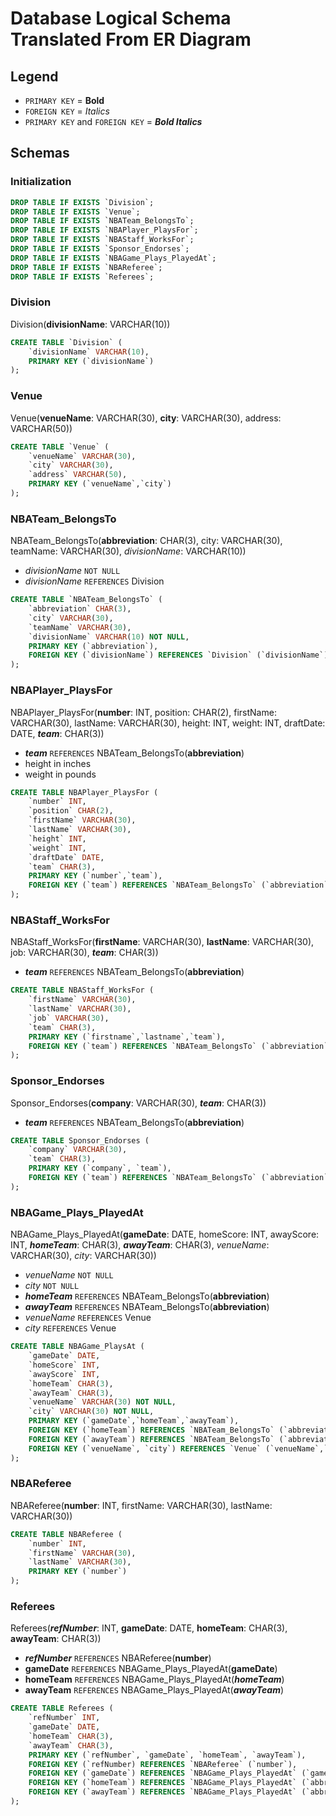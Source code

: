 # Database Logical Schema Translated From ER Diagram

## Legend

- `PRIMARY KEY` = **Bold**
- `FOREIGN KEY` = *Italics*
- `PRIMARY KEY` and `FOREIGN KEY` = ***Bold Italics***

## Schemas

### Initialization

```sql
DROP TABLE IF EXISTS `Division`;
DROP TABLE IF EXISTS `Venue`;
DROP TABLE IF EXISTS `NBATeam_BelongsTo`;
DROP TABLE IF EXISTS `NBAPlayer_PlaysFor`;
DROP TABLE IF EXISTS `NBAStaff_WorksFor`;
DROP TABLE IF EXISTS `Sponsor_Endorses`;
DROP TABLE IF EXISTS `NBAGame_Plays_PlayedAt`;
DROP TABLE IF EXISTS `NBAReferee`;
DROP TABLE IF EXISTS `Referees`;
```

### Division

Division(**divisionName**: VARCHAR(10))

```sql
CREATE TABLE `Division` (
    `divisionName` VARCHAR(10),
    PRIMARY KEY (`divisionName`)
);
```

### Venue

Venue(**venueName**: VARCHAR(30), **city**: VARCHAR(30), address: VARCHAR(50))

```sql
CREATE TABLE `Venue` (
    `venueName` VARCHAR(30),
    `city` VARCHAR(30),
    `address` VARCHAR(50),
    PRIMARY KEY (`venueName`,`city`)
);
```

### NBATeam_BelongsTo

NBATeam_BelongsTo(**abbreviation**: CHAR(3), city: VARCHAR(30), teamName: VARCHAR(30), *divisionName*: VARCHAR(10))

- *divisionName* `NOT NULL`
- *divisionName* `REFERENCES` Division

```sql
CREATE TABLE `NBATeam_BelongsTo` (
    `abbreviation` CHAR(3),
    `city` VARCHAR(30),
    `teamName` VARCHAR(30),
    `divisionName` VARCHAR(10) NOT NULL,
    PRIMARY KEY (`abbreviation`),
    FOREIGN KEY (`divisionName`) REFERENCES `Division` (`divisionName`)
);
```

### NBAPlayer_PlaysFor

NBAPlayer_PlaysFor(**number**: INT, position: CHAR(2), firstName: VARCHAR(30), lastName: VARCHAR(30), height: INT, weight: INT, draftDate: DATE, ***team***: CHAR(3))

- ***team*** `REFERENCES` NBATeam_BelongsTo(**abbreviation**)
- height in inches
- weight in pounds

```sql
CREATE TABLE NBAPlayer_PlaysFor (
    `number` INT,
    `position` CHAR(2),
    `firstName` VARCHAR(30),
    `lastName` VARCHAR(30),
    `height` INT,
    `weight` INT,
    `draftDate` DATE,
    `team` CHAR(3),
    PRIMARY KEY (`number`,`team`),
    FOREIGN KEY (`team`) REFERENCES `NBATeam_BelongsTo` (`abbreviation`)
);
```

### NBAStaff_WorksFor

NBAStaff_WorksFor(**firstName**: VARCHAR(30), **lastName**: VARCHAR(30), job: VARCHAR(30), ***team***: CHAR(3))

- ***team*** `REFERENCES` NBATeam_BelongsTo(**abbreviation**)

```sql
CREATE TABLE NBAStaff_WorksFor (
    `firstName` VARCHAR(30),
    `lastName` VARCHAR(30),
    `job` VARCHAR(30),
    `team` CHAR(3),
    PRIMARY KEY (`firstname`,`lastname`,`team`),
    FOREIGN KEY (`team`) REFERENCES `NBATeam_BelongsTo` (`abbreviation`)
);
```

### Sponsor_Endorses

Sponsor_Endorses(**company**: VARCHAR(30), ***team***: CHAR(3))

- ***team*** `REFERENCES` NBATeam_BelongsTo(**abbreviation**)

```sql
CREATE TABLE Sponsor_Endorses (
    `company` VARCHAR(30),
    `team` CHAR(3),
    PRIMARY KEY (`company`, `team`),
    FOREIGN KEY (`team`) REFERENCES `NBATeam_BelongsTo` (`abbreviation`)
);
```

### NBAGame_Plays_PlayedAt

NBAGame_Plays_PlayedAt(**gameDate**: DATE, homeScore: INT, awayScore: INT, ***homeTeam***: CHAR(3), ***awayTeam***: CHAR(3), *venueName*: VARCHAR(30), *city*: VARCHAR(30))

- *venueName* `NOT NULL`
- *city* `NOT NULL`
- ***homeTeam*** `REFERENCES` NBATeam_BelongsTo(**abbreviation**)
- ***awayTeam*** `REFERENCES` NBATeam_BelongsTo(**abbreviation**)
- *venueName* `REFERENCES` Venue
- *city* `REFERENCES` Venue

```sql
CREATE TABLE NBAGame_PlaysAt (
    `gameDate` DATE,
    `homeScore` INT,
    `awayScore` INT,
    `homeTeam` CHAR(3),
    `awayTeam` CHAR(3),
    `venueName` VARCHAR(30) NOT NULL,
    `city` VARCHAR(30) NOT NULL,
    PRIMARY KEY (`gameDate`,`homeTeam`,`awayTeam`),
    FOREIGN KEY (`homeTeam`) REFERENCES `NBATeam_BelongsTo` (`abbreviation`),
    FOREIGN KEY (`awayTeam`) REFERENCES `NBATeam_BelongsTo` (`abbreviation`),
    FOREIGN KEY (`venueName`, `city`) REFERENCES `Venue` (`venueName`,`city`)
);
```

### NBAReferee

NBAReferee(**number**: INT, firstName: VARCHAR(30), lastName: VARCHAR(30))

```sql
CREATE TABLE NBAReferee (
    `number` INT,
    `firstName` VARCHAR(30),
    `lastName` VARCHAR(30),
    PRIMARY KEY (`number`)
);
```

### Referees

Referees(***refNumber***: INT, **gameDate**: DATE, **homeTeam**: CHAR(3), **awayTeam**: CHAR(3))

- ***refNumber*** `REFERENCES` NBAReferee(**number**)
- **gameDate** `REFERENCES` NBAGame_Plays_PlayedAt(**gameDate**)
- **homeTeam** `REFERENCES` NBAGame_Plays_PlayedAt(***homeTeam***)
- **awayTeam** `REFERENCES` NBAGame_Plays_PlayedAt(***awayTeam***)

```sql
CREATE TABLE Referees (
    `refNumber` INT,
    `gameDate` DATE,
    `homeTeam` CHAR(3),
    `awayTeam` CHAR(3),
    PRIMARY KEY (`refNumber`, `gameDate`, `homeTeam`, `awayTeam`),
    FOREIGN KEY (`refNumber) REFERENCES `NBAReferee` (`number`),
    FOREIGN KEY (`gameDate`) REFERENCES `NBAGame_Plays_PlayedAt` (`gameDate`),
    FOREIGN KEY (`homeTeam`) REFERENCES `NBAGame_Plays_PlayedAt` (`abbreviation`),
    FOREIGN KEY (`awayTeam`) REFERENCES `NBAGame_Plays_PlayedAt` (`abbreviation`)
);
```
